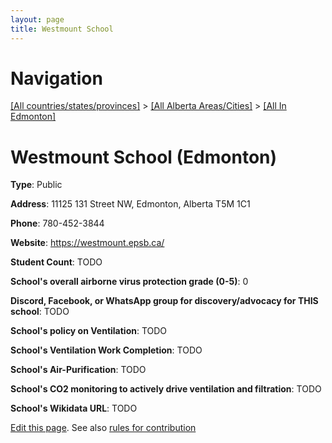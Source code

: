 ```yaml
---
layout: page
title: Westmount School
---
```

# Navigation

[[All countries/states/provinces]](../../..) > [[All Alberta Areas/Cities]](../..) > [[All In Edmonton]](..)

# Westmount School (Edmonton)

**Type**: Public

**Address**: 11125 131 Street NW, Edmonton, Alberta T5M 1C1

**Phone**: 780-452-3844

**Website**: <https://westmount.epsb.ca/>

**Student Count**: TODO

**School's overall airborne virus protection grade (0-5)**: 0

**Discord, Facebook, or WhatsApp group for discovery/advocacy for THIS school**: TODO

**School's policy on Ventilation**: TODO

**School's Ventilation Work Completion**: TODO

**School's Air-Purification**: TODO

**School's CO2 monitoring to actively drive ventilation and filtration**: TODO

**School's Wikidata URL**: TODO


[Edit this page](https://github.com/ventilate-schools/AB/edit/main/./Edmonton/Westmount_School.md). See also [rules for contribution](../../../contribution-rules/)